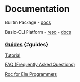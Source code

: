 # Documentation

Builtin Package - [docs](https://www.roc-lang.org/builtins)

Basic-CLI Platform - [repo](https://github.com/roc-lang/basic-cli) - [docs](https://www.roc-lang.org/packages/basic-cli)

### [Guides](#guides) {#guides}

[Tutorial](/tutorial)

[FAQ (Frequently Asked Questions)](https://github.com/roc-lang/roc/blob/main/FAQ.md)

[Roc for Elm Programmers](https://github.com/roc-lang/roc/blob/main/roc-for-elm-programmers.md)
